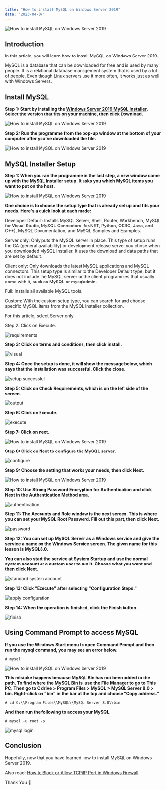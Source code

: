```yaml
---
title: "How to install MySQL on Windows Server 2019"
date: "2023-04-07"
---
```


![How to install MySQL on Windows Server 2019](images/How-to-install-MySQL-on-Windows-Server-2019_utho.jpg)

## Introduction

In this article, you will learn how to install MySQL on Windows Server 2019.

MySQL is a database that can be downloaded for free and is used by many people. It is a relational database management system that is used by a lot of people. Even though Linux servers use it more often, it works just as well with Windows Servers.

## Install MySQL

**Step 1: Start by installing the [Windows Server 2019 MySQL Installer](https://dev.mysql.com/downloads/installer/). Select the version that fits on your machine, then click Download.**

![How to install MySQL on Windows Server 2019](images/1-22-1024x603.png)

**Step 2: Run the programme from the pop-up window at the bottom of your computer after you've downloaded the file.**

![How to install MySQL on Windows Server 2019](images/2.1-1024x599.png)

## MySQL Installer Setup

**Step 1: When you ran the programme in the last step, a new window came up with the MySQL Installer setup. It asks you which MySQL items you want to put on the host.**

![How to install MySQL on Windows Server 2019](images/3-15-1024x772.png)

**One choice is to choose the setup type that is already set up and fits your needs. Here's a quick look at each mode:**

Developer Default: Installs MySQL Server, Shell, Router, Workbench, MySQL for Visual Studio, MySQL Connectors (for.NET, Python, ODBC, Java, and C++), MySQL Documentation, and MySQL Samples and Examples.

Server only: Only puts the MySQL server in place. This type of setup runs the GA (general availability) or development release server you chose when you downloaded MySQL Installer. It uses the download and data paths that are set by default.

Client only: Only downloads the latest MySQL applications and MySQL connectors. This setup type is similar to the Developer Default type, but it does not include the MySQL server or the client programmes that usually come with it, such as MySQL or mysqladmin.

Full: Installs all available MySQL tools.

Custom: With the custom setup type, you can search for and choose specific MySQL items from the MySQL Installer collection.

For this article, select Server only.

Step 2: Click on Execute.

![requirements](images/4-13-1024x773.png)

**Step 3: Click on terms and conditions, then click install.**

![visual](images/5-14-1024x771.png)

**Step 4: Once the setup is done, it will show the message below, which says that the installation was successful. Click the close.**

![setup successful](images/6-11-1024x772.png)

**Step 5: Click on Check Requirements, which is on the left side of the screen.**

![output](images/7-9-1024x774.png)

**Step 6: Click on Execute.**

![execute](images/8-8-1024x773.png)

**Step 7: Click on next.**

![How to install MySQL on Windows Server 2019](images/9-8-1024x771.png)

**Step 8: Click on Next to configure the MySQL server.**

![configure](images/10-9-1024x729.png)

**Step 9: Choose the setting that works your needs, then click Next.**

![How to install MySQL on Windows Server 2019](images/11-5-1024x730.png)

**Step 10: Use Strong Password Encryption for Authentication and click Next in the Authentication Method area.**

![authentication](images/12-7-1024x728.png)

**Step 11: The Accounts and Role window is the next screen. This is where you can set your MySQL Root Password. Fill out this part, then click Next.**

![password](images/13-7-1024x731.png)

**Step 12: You can set up MySQL Server as a Windows service and give the service a name on the Windows Service screen. The given name for this lesson is MySQL8.0.**

**You can also start the service at System Startup and use the normal system account or a custom user to run it. Choose what you want and then click Next.**

![standard system account](images/14-6-1024x726.png)

**Step 13: Click "Execute" after selecting "Configuration Steps."** 

![apply configuration](images/16-4-1024x729.png)

**Step 14: When the operation is finished, click the Finish button.** 

![finish](images/17-4-1024x731.png)

## Using Command Prompt to access MySQL

**If you use the Windows Start menu to open Command Prompt and then run the mysql command, you may see an error below.**

```
# mysql

```

![How to install MySQL on Windows Server 2019](images/18-4-1024x297.png)

**This mistake happens because MySQL Bin has not been added to the path. To find where the MySQL Bin is, use the File Manager to go to This PC. Then go to C drive > Program Files > MySQL > MySQL Server 8.0 > bin. Right-click on "bin" in the bar at the top and choose "Copy address."**

```
# cd C:\\Program Files\\MySQL\\MySQL Server 8.0\\bin

```

**And then run the following to access your MySQL**.

```
# mysql -u root -p

```

![mysql login](images/19-4-1024x326.png)

## Conclusion

Hopefully, now that you have learned how to install MySQL on Windows Server 2019.

Also read: [How to Block or Allow TCP/IP Port in Windows Firewall](https://utho.com/docs/tutorial/how-to-block-or-allow-tcp-ip-port-in-windows-firewall/)

Thank You 🙂

